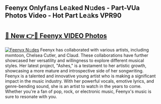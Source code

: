 ## Feenyx Onlyf𝚊ns Le𝚊ked N𝚞des - Part-VUa Photos Video - Hot Part Le𝚊ks VPR90

# <h2><a href="http://ac51785.deff.icu/?id=Feenyx">🔗 New 👉🔴 Feenyx VIDEO Photos</a></h2>

[![Feenyx N𝚞des](https://i.imgur.com/rIISA9y.gif)](http://ac51785.deff.icu/?id=Feenyx)
Feenyx has collaborated with various artists, including mxmtoon, Chelsea Cutler, and Claud. These collaborations have further showcased her versatility and willingness to explore different musical styles. Her latest project, "Ashes," is a testament to her artistic growth, showcasing a more mature and introspective side of her songwriting. Feenyx is a talented and innovative young artist who is making a significant impact in the music industry. With her powerful vocals, emotive lyrics, and genre-bending sound, she is an artist to watch in the years to come. Whether you're a fan of pop, rock, or electronic music, Feenyx's music is sure to resonate with you.
